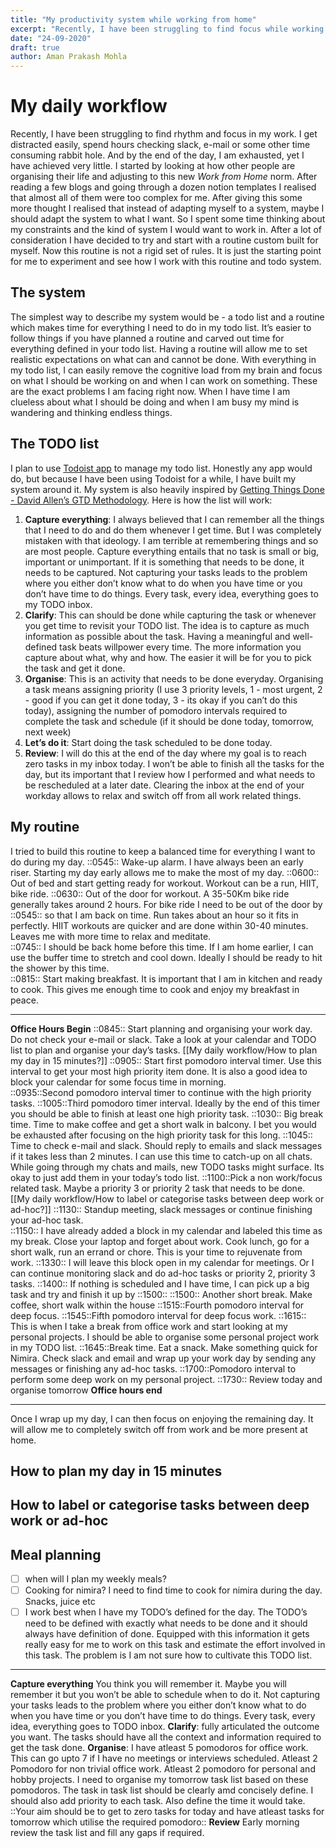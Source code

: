 ```yaml
---
title: "My productivity system while working from home"
excerpt: "Recently, I have been struggling to find focus while working. With so many distraction my productivity while working from home went down drastically. So I built this system to allow me to be productive while working from home"
date: "24-09-2020"
draft: true
author: Aman Prakash Mohla
---
```


# My daily workflow

Recently, I have been struggling to find rhythm and focus in my work. I get distracted easily, spend hours checking slack, e-mail or some other time consuming rabbit hole. And by the end of the day, I am exhausted, yet I have achieved very little.
I started by looking at how other people are organising their life and adjusting to this new _Work from Home_ norm. After reading a few blogs and going through a dozen notion templates I realised that almost all of them were too complex for me.
After giving this some more thought I realised that instead of adapting myself to a system, maybe I should adapt the system to what I want. So I spent some time thinking about my constraints and the kind of system I would want to work in.
After a lot of consideration I have decided to try and start with a routine custom built for myself. Now this routine is not a rigid set of rules. It is just the starting point for me to experiment and see how I work with this routine and todo system.

## The system

The simplest way to describe my system would be - a todo list and a routine which makes time for everything I need to do in my todo list.
It’s easier to follow things if you have planned a routine and carved out time for everything defined in your todo list. Having a routine will allow me to set realistic expectations on what can and cannot be done. With everything in my todo list, I can easily remove the cognitive load from my brain and focus on what I should be working on and when I can work on something. These are the exact problems I am facing right now. When I have time I am clueless about what I should be doing and when I am busy my mind is wandering and thinking endless things.

## The TODO list

I plan to use [Todoist app](https://todoist.com/app/) to manage my todo list. Honestly any app would do, but because I have been using Todoist for a while, I have built my system around it.
My system is also heavily inspired by [Getting Things Done - David Allen’s GTD Methodology](http://www.davidco.com).
Here is how the list will work:

1. **Capture everything**: I always believed that I can remember all the things that I need to do and do them whenever I get time. But I was completely mistaken with that ideology. I am terrible at remembering things and so are most people. Capture everything entails that no task is small or big, important or unimportant. If it is something that needs to be done, it needs to be captured. Not capturing your tasks leads to the problem where you either don’t know what to do when you have time or you don’t have time to do things. Every task, every idea, everything goes to my TODO inbox.
2. **Clarify**: This can should be done while capturing the task or whenever you get time to revisit your TODO list. The idea is to capture as much information as possible about the task. Having a meaningful and well-defined task beats willpower every time. The more information you capture about what, why and how. The easier it will be for you to pick the task and get it done.
3. **Organise**: This is an activity that needs to be done everyday. Organising a task means assigning priority (I use 3 priority levels, 1 - most urgent, 2 - good if you can get it done today, 3 - its okay if you can’t do this today), assigning the number of pomodoro intervals required to complete the task and schedule (if it should be done today, tomorrow, next week)
4. **Let’s do it**: Start doing the task scheduled to be done today.
5. **Review**: I will do this at the end of the day where my goal is to reach zero tasks in my inbox today. I won’t be able to finish all the tasks for the day, but its important that I review how I performed and what needs to be rescheduled at a later date. Clearing the inbox at the end of your workday allows to relax and switch off from all work related things.

## My routine

I tried to build this routine to keep a balanced time for everything I want to do during my day.
::0545:: Wake-up alarm. I have always been an early riser. Starting my day early allows me to make the most of my day.
::0600:: Out of bed and start getting ready for workout. Workout can be a run, HIIT, bike ride.
::0630:: Out of the door for workout. A 35-50Km bike ride generally takes around 2 hours. For bike ride I need to be out of the door by ::0545:: so that I am back on time. Run takes about an hour so it fits in perfectly. HIIT workouts are quicker and are done within 30-40 minutes. Leaves me with more time to relax and meditate.  
::0745:: I should be back home before this time. If I am home earlier, I can use the buffer time to stretch and cool down. Ideally I should be ready to hit the shower by this time.  
::0815:: Start making breakfast. It is important that I am in kitchen and ready to cook. This gives me enough time to cook and enjoy my breakfast in peace.

---

**Office Hours Begin**
::0845:: Start planning and organising your work day. Do not check your e-mail or slack. Take a look at your calendar and TODO list to plan and organise your day’s tasks. [[My daily workflow/How to plan my day in 15 minutes?]]
::0905:: Start first pomodoro interval timer. Use this interval to get your most high priority item done. It is also a good idea to block your calendar for some focus time in morning.  
::0935::Second pomodoro interval timer to continue with the high priority tasks.
::1005::Third pomodoro timer interval. Ideally by the end of this timer you should be able to finish at least one high priority task.
::1030:: Big break time. Time to make coffee and get a short walk in balcony. I bet you would be exhausted after focusing on the high priority task for this long.
::1045:: Time to check e-mail and slack. Should reply to emails and slack messages if it takes less than 2 minutes. I can use this time to catch-up on all chats. While going through my chats and mails, new TODO tasks might surface. Its okay to just add them in your today’s todo list.
::1100::Pick a non work/focus related task. Maybe a priority 3 or priority 2 task that needs to be done. [[My daily workflow/How to label or categorise tasks between deep work or ad-hoc?]]
::1130:: Standup meeting, slack messages or continue finishing your ad-hoc task.  
::1150:: I have already added a block in my calendar and labeled this time as my break. Close your laptop and forget about work. Cook lunch, go for a short walk, run an errand or chore. This is your time to rejuvenate from work.
::1330:: I will leave this block open in my calendar for meetings. Or I can continue monitoring slack and do ad-hoc tasks or priority 2, priority 3 tasks.
::1400:: If nothing is scheduled and I have time, I can pick up a big task and try and finish it up by ::1500::
::1500:: Another short break. Make coffee, short walk within the house
::1515::Fourth pomodoro interval for deep focus.
::1545::Fifth pomodoro interval for deep focus work.
::1615:: This is when I take a break from office work and start looking at my personal projects. I should be able to organise some personal project work in my TODO list.
::1645::Break time. Eat a snack. Make something quick for Nimira. Check slack and email and wrap up your work day by sending any messages or finishing any ad-hoc tasks.
::1700::Pomodoro interval to perform some deep work on my personal project.
::1730:: Review today and organise tomorrow
**Office hours end**

---

Once I wrap up my day, I can then focus on enjoying the remaining day. It will allow me to completely switch off from work and be more present at home.

## How to plan my day in 15 minutes

## How to label or categorise tasks between deep work or ad-hoc

## Meal planning

- [ ] when will I plan my weekly meals?
- [ ] Cooking for nimira? I need to find time to cook for nimira during the day. Snacks, juice etc
- [ ] I work best when I have my TODO’s defined for the day. The TODO’s need to be defined with exactly what needs to be done and it should always have definition of done.
        Equipped with this information it gets really easy for me to work on this task and estimate the effort involved in this task.
        The problem is I am not sure how to cultivate this TODO list.

---

**Capture everything** You think you will remember it. Maybe you will remember it but you won’t be able to schedule when to do it. Not capturing your tasks leads to the problem where you either don’t know what to do when you have time or you don’t have time to do things. Every task, every idea, everything goes to TODO inbox.
**Clarify**: fully articulated the outcome you want. The tasks should have all the context and information required to get the task done.
**Organise**: I have atleast 5 pomodoros for office work. This can go upto 7 if I have no meetings or interviews scheduled. Atleast 2 Pomodoro for non trivial office work.
Atleast 2 pomodoro for personal and hobby projects. I need to organise my tomorrow task list based on these pomodoros.
The task in task list should be clearly amd concisely define. I should also add priority to each task. Also define the time it would take.
::Your aim should be to get to zero tasks for today and have atleast tasks for tomorrow which utilise the required pomodoro::
**Review** Early morning review the task list and fill any gaps if required.
